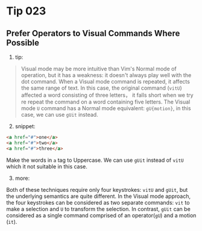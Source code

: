 # Tip 023

## Prefer Operators to Visual Commands Where Possible

1. tip:

> Visual mode may be more intuitive than Vim's Normal mode of operation, but it has a weakness: it doesn't always play well with the dot command. When a Visual mode command is repeated, it affects the same range of text. In this case, the original command (`vitU`) affected a word consisting of three letters， it falls short when we try re repeat the command on a word containing five letters.
> The Visual mode `U` command has a Normal mode equivalent: `gU{motion}`, in this case, we can use `gUit` instead.

2. snippet:

```html
<a href="#">one</a>
<a href="#">two</a>
<a href="#">three</a>
```

Make the words in `a` tag to Uppercase. We can use `gUit` instead of `vitU` which it not suitable in this case.

3. more:

Both of these techniques require only four keystrokes: `vitU` and `gUit`, but the underlying semantics are quite different. In the Visual mode approach, the four keystrokes can be considered as two separate commands: `vit` to make a selection and `U` to transform the selection. In contrast, `gUit` can be considered as a single command comprised of an operator(`gU`) and a motion (`it`).
